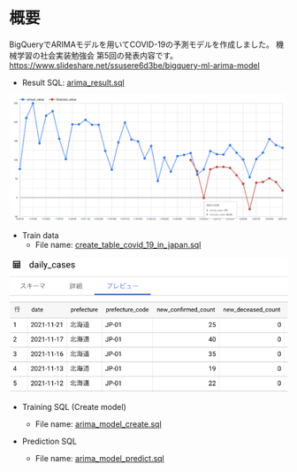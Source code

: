 # 概要
BigQueryでARIMAモデルを用いてCOVID-19の予測モデルを作成しました。
機械学習の社会実装勉強会 第5回の発表内容です。
https://www.slideshare.net/ssusere6d3be/bigquery-ml-arima-model
- Result SQL: [arima_result.sql](./arima_result.sql)

![Dashboard](../images/20211127_arimamodel/prediction_result.png)

- Train data
  - File name: [create_table_covid_19_in_japan.sql](./create_table_covid_19_in_japan.sql)


![Training data](../images/20211127_arimamodel/covid19_in_japan.png)

- Training SQL (Create model)
  - File name: [arima_model_create.sql](./arima_model_create.sql)
  

- Prediction SQL
  - File name: [arima_model_predict.sql](./arima_model_predict.sql)
  
